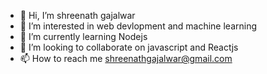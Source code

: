- 👋 Hi, I’m shreenath gajalwar
- 👀 I’m interested in web devlopment and machine learning
- 🌱 I’m currently learning Nodejs
- 💞️ I’m looking to collaborate on javascript and Reactjs
- 📫 How to reach me shreenathgajalwar@gmail.com

<!---
ssgajalwar/ssgajalwar is a ✨ special ✨ repository because its `README.md` (this file) appears on your GitHub profile.
You can click the Preview link to take a look at your changes.
--->
